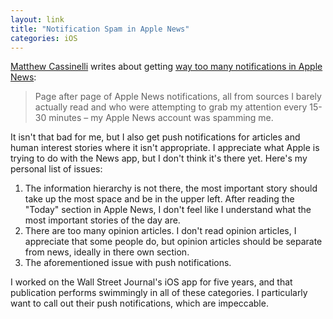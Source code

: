 ```yaml
---
layout: link
title: "Notification Spam in Apple News"
categories: iOS
---
```


[Matthew Cassinelli](https://twitter.com/mattcassinelli) writes about getting [way too many notifications in Apple News](https://www.matthewcassinelli.com/apple-news-notification-spam-2/):

> Page after page of Apple News notifications, all from sources I barely actually read and who were attempting to grab my attention every 15-30 minutes – my Apple News account was spamming me.

It isn't that bad for me, but I also get push notifications for articles and human interest stories where it isn't appropriate. I appreciate what Apple is trying to do with the News app, but I don't think it's there yet. Here's my personal list of issues:

1. The information hierarchy is not there, the most important story should take up the most space and be in the upper left. After reading the "Today" section in Apple News, I don't feel like I understand what the most important stories of the day are.
2. There are too many opinion articles. I don't read opinion articles, I appreciate that some people do, but opinion articles should be separate from news, ideally in there own section.
3. The aforementioned issue with push notifications.

I worked on the Wall Street Journal's iOS app for five years, and that publication performs swimmingly in all of these categories. I particularly want to call out their push notifications, which are impeccable.
